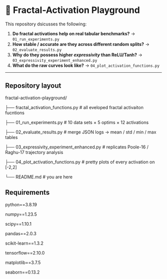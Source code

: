 # 🧩 Fractal-Activation Playground

This repository dsicusses the following:

1. **Do fractal activations help on real tabular benchmarks?** → `01_run_experiments.py`  
2. **How stable / accurate are they across different random splits?** → `02_evaluate_results.py`  
3. **Why do they possess higher *expressivity* than ReLU/Tanh?** → `03_expressivity_experiment_enhanced.py`  
4. **What do the raw curves look like?** → `04_plot_activation_functions.py`  

---

## Repository layout

fractal-activation-playground/

├── fractal_activation_functions.py # all eveloped fractal activaiton fucntions

├── 01_run_experiments.py # 10 data sets × 5 optims × 12 activations

├── 02_evaluate_results.py # merge JSON logs → mean / std / min / max tables

├── 03_expressivity_experiment_enhanced.py # replicates Poole-16 / Raghu-17 trajectory analysis

├── 04_plot_activation_functions.py # pretty plots of every activation on [-2,2]

└── README.md # you are here

## Requirements

python==3.8.19          

numpy==1.23.5           

scipy==1.10.1           

pandas==2.0.3           

scikit-learn==1.3.2     

tensorflow==2.10.0      

matplotlib==3.7.5       

seaborn==0.13.2        

